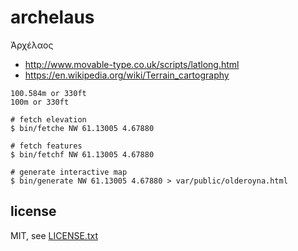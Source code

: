 
# archelaus

Ἀρχέλαος

* http://www.movable-type.co.uk/scripts/latlong.html
* https://en.wikipedia.org/wiki/Terrain_cartography

```
100.584m or 330ft
100m or 330ft
```

```
# fetch elevation
$ bin/fetche NW 61.13005 4.67880

# fetch features
$ bin/fetchf NW 61.13005 4.67880

# generate interactive map
$ bin/generate NW 61.13005 4.67880 > var/public/olderoyna.html
```


## license

MIT, see [LICENSE.txt](LICENSE.txt)

